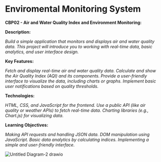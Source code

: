 # Enviromental Monitoring System
**CBP02 - Air and Water Quality Index and Environment Monitoring:**



**Description:**

_Build a simple application that monitors and displays air and water quality data. This project will introduce you to working with real-time data, basic analytics, and user interface design._





**Key Features:**

_Fetch and display real-time air and water quality data.
Calculate and show the Air Quality Index (AQI) and its components.
Provide a user-friendly interface to visualize the data, including charts or graphs.
Implement basic user notifications based on quality thresholds._





**Technologies:**

_HTML, CSS, and JavaScript for the frontend.
Use a public API (like air quality or weather APIs) to fetch real-time data.
Charting libraries (e.g., Chart.js) for visualizing data._





**Learning Objectives:**

_Making API requests and handling JSON data.
DOM manipulation using JavaScript.
Basic data analytics by calculating indices.
Implementing a simple and user-friendly interface._




![Untitled Diagram-2 drawio](https://github.com/ayushshukla8920/environmental_monitoring_system/assets/149079402/fabc93a5-c26d-4c0c-a95d-a3960726c43e)




